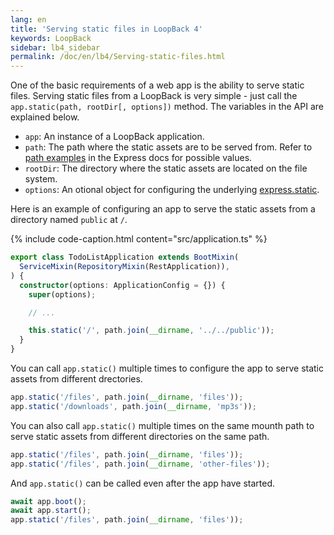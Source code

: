 ```yaml
---
lang: en
title: 'Serving static files in LoopBack 4'
keywords: LoopBack
sidebar: lb4_sidebar
permalink: /doc/en/lb4/Serving-static-files.html
---
```


One of the basic requirements of a web app is the ability to serve static files.
Serving static files from a LoopBack is very simple - just call the
`app.static(path, rootDir[, options])` method. The variables in the API are
explained below.

- `app`: An instance of a LoopBack application.
- `path`: The path where the static assets are to be served from. Refer to
  [path examples](https://expressjs.com/en/4x/api.html#path-examples) in the
  Express docs for possible values.
- `rootDir`: The directory where the static assets are located on the file
  system.
- `options`: An otional object for configuring the underlying
  [express.static](https://expressjs.com/en/4x/api.html#express.static).

Here is an example of configuring an app to serve the static assets from a
directory named `public` at `/`.

{% include code-caption.html content="src/application.ts" %}

```ts
export class TodoListApplication extends BootMixin(
  ServiceMixin(RepositoryMixin(RestApplication)),
) {
  constructor(options: ApplicationConfig = {}) {
    super(options);

    // ...

    this.static('/', path.join(__dirname, '../../public'));
  }
}
```

You can call `app.static()` multiple times to configure the app to serve static
assets from different drectories.

```ts
app.static('/files', path.join(__dirname, 'files'));
app.static('/downloads', path.join(__dirname, 'mp3s'));
```

You can also call `app.static()` multiple times on the same mounth path to serve
static assets from different directories on the same path.

```ts
app.static('/files', path.join(__dirname, 'files'));
app.static('/files', path.join(__dirname, 'other-files'));
```

And `app.static()` can be called even after the app have started.

```ts
await app.boot();
await app.start();
app.static('/files', path.join(__dirname, 'files'));
```
